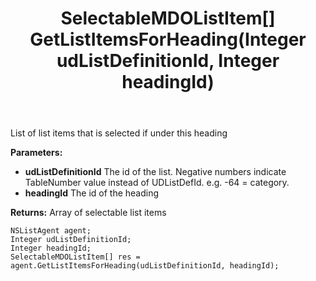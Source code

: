 ﻿---
uid: crmscript_ref_NSListAgent_GetListItemsForHeading
title: SelectableMDOListItem[] GetListItemsForHeading(Integer udListDefinitionId, Integer headingId)
intellisense: NSListAgent.GetListItemsForHeading
keywords: NSListAgent, GetListItemsForHeading
so.topic: reference
---

List of list items that is selected if under this heading

**Parameters:**
 - **udListDefinitionId** The id of the list. Negative numbers indicate TableNumber value instead of UDListDefId. e.g. -64 = category.
 - **headingId** The id of the heading

**Returns:** Array of selectable list items

```crmscript
NSListAgent agent;
Integer udListDefinitionId;
Integer headingId;
SelectableMDOListItem[] res = agent.GetListItemsForHeading(udListDefinitionId, headingId);
```

